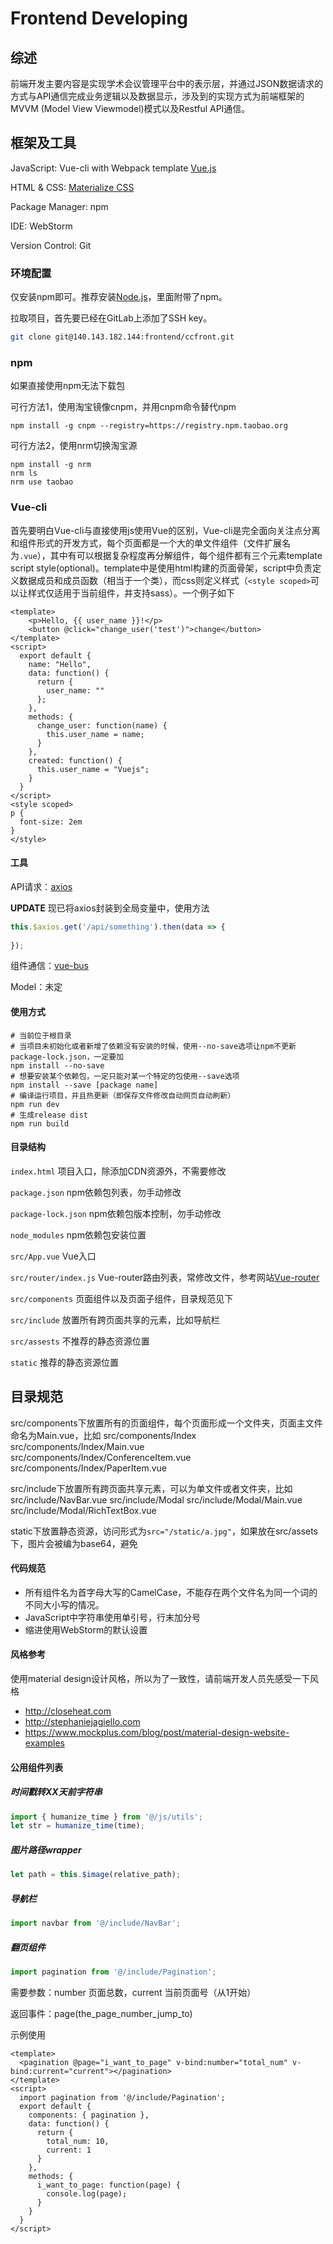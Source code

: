 # Frontend Developing

## 综述

前端开发主要内容是实现学术会议管理平台中的表示层，并通过JSON数据请求的方式与API通信完成业务逻辑以及数据显示，涉及到的实现方式为前端框架的MVVM (Model View Viewmodel)模式以及Restful API通信。

## 框架及工具

JavaScript: Vue-cli with Webpack template [Vue.js](https://cn.vuejs.org)

HTML & CSS: [Materialize CSS](https://materializecss.com)

Package Manager: npm

IDE: WebStorm

Version Control: Git

### 环境配置

仅安装npm即可。推荐安装[Node.js](https://nodejs.org/en/)，里面附带了npm。

拉取项目，首先要已经在GitLab上添加了SSH key。
```sh
git clone git@140.143.182.144:frontend/ccfront.git
```

### npm

如果直接使用npm无法下载包

可行方法1，使用淘宝镜像cnpm，并用cnpm命令替代npm

```shell
npm install -g cnpm --registry=https://registry.npm.taobao.org
```

可行方法2，使用nrm切换淘宝源

```shell
npm install -g nrm
nrm ls
nrm use taobao
```

### Vue-cli

首先要明白Vue-cli与直接使用js使用Vue的区别，Vue-cli是完全面向关注点分离和组件形式的开发方式，每个页面都是一个大的单文件组件（文件扩展名为`.vue`），其中有可以根据复杂程度再分解组件，每个组件都有三个元素template script style(optional)。template中是使用html构建的页面骨架，script中负责定义数据成员和成员函数（相当于一个类），而css则定义样式（`<style scoped>`可以让样式仅适用于当前组件，并支持sass）。一个例子如下

```vue
<template>
	<p>Hello, {{ user_name }}!</p>
	<button @click="change_user('test')">change</button>
</template>
<script>
  export default {
    name: "Hello",
    data: function() {
      return {
        user_name: ""
      };
    },
    methods: {
      change_user: function(name) {
        this.user_name = name;
      }
    },
    created: function() {
      this.user_name = "Vuejs";
    }
  }
</script>
<style scoped>
p {
  font-size: 2em
}
</style>
```

#### 工具

API请求：[axios](https://vuejs.org/v2/cookbook/using-axios-to-consume-apis.html)

**UPDATE**
现已将axios封装到全局变量中，使用方法
```javascript
this.$axios.get('/api/something').then(data => {
  
});
```

组件通信：[vue-bus](https://github.com/yangmingshan/vue-bus)

Model：未定


#### 使用方式

```shell
# 当前位于根目录
# 当项目未初始化或者新增了依赖没有安装的时候，使用--no-save选项让npm不更新package-lock.json，一定要加
npm install --no-save
# 想要安装某个依赖包，一定只能对某一个特定的包使用--save选项
npm install --save [package name]
# 编译运行项目，并且热更新（即保存文件修改自动网页自动刷新）
npm run dev
# 生成release dist
npm run build
```

#### 目录结构

`index.html` 项目入口，除添加CDN资源外，不需要修改

`package.json` npm依赖包列表，勿手动修改

`package-lock.json` npm依赖包版本控制，勿手动修改

`node_modules` npm依赖包安装位置

`src/App.vue` Vue入口

`src/router/index.js` Vue-router路由列表，常修改文件，参考网站[Vue-router](https://router.vuejs.org)

`src/components` 页面组件以及页面子组件，目录规范见下

`src/include` 放置所有跨页面共享的元素，比如导航栏

`src/assests` 不推荐的静态资源位置

`static` 推荐的静态资源位置

## 目录规范

src/components下放置所有的页面组件，每个页面形成一个文件夹，页面主文件命名为Main.vue，比如
src/components/Index
src/components/Index/Main.vue
src/components/Index/ConferenceItem.vue
src/components/Index/PaperItem.vue

src/include下放置所有跨页面共享元素，可以为单文件或者文件夹，比如
src/include/NavBar.vue
src/include/Modal
src/include/Modal/Main.vue
src/include/Modal/RichTextBox.vue

static下放置静态资源，访问形式为`src="/static/a.jpg"`，如果放在src/assets下，图片会被编为base64，避免

#### 代码规范

+ 所有组件名为首字母大写的CamelCase，不能存在两个文件名为同一个词的不同大小写的情况。
+ JavaScript中字符串使用单引号，行末加分号
+ 缩进使用WebStorm的默认设置

#### 风格参考

使用material design设计风格，所以为了一致性，请前端开发人员先感受一下风格
+ http://closeheat.com
+ http://stephaniejagiello.com
+ https://www.mockplus.com/blog/post/material-design-website-examples

#### 公用组件列表

##### 时间戳转XX天前字符串

```javascript
import { humanize_time } from '@/js/utils';
let str = humanize_time(time);
```

##### 图片路径wrapper

```javascript
let path = this.$image(relative_path);
```

##### 导航栏

```javascript
import navbar from '@/include/NavBar';
```

##### 翻页组件

```javascript
import pagination from '@/include/Pagination';
```

需要参数：number 页面总数，current 当前页面号（从1开始）

返回事件：page(the_page_number_jump_to)

示例使用
```vue
<template>
  <pagination @page="i_want_to_page" v-bind:number="total_num" v-bind:current="current"></pagination>
</template>
<script>
  import pagination from '@/include/Pagination';
  export default {
    components: { pagination },
    data: function() {
      return {
        total_num: 10,
        current: 1
      }
    },
    methods: {
      i_want_to_page: function(page) {
        console.log(page);
      }
    }
  }
</script>
```
